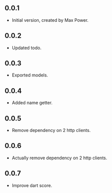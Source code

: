 ## 0.0.1

- Initial version, created by Max Power.

## 0.0.2 

- Updated todo.

## 0.0.3

- Exported models.

## 0.0.4

- Added name getter.

## 0.0.5

- Remove dependency on 2 http clients.

## 0.0.6

- Actually remove dependency on 2 http clients.

## 0.0.7

- Improve dart score.


